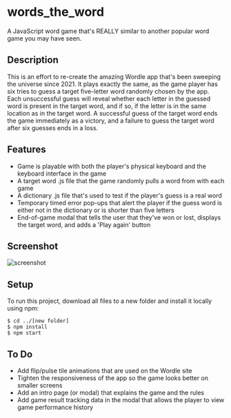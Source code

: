 # words_the_word
A JavaScript word game that's REALLY similar to another popular word game you may have seen.

## Description
This is an effort to re-create the amazing Wordle app that's been sweeping the universe since 2021. It plays exactly the same, as the game player has six tries to guess a target five-letter word randomly chosen by the app. Each unsuccessful guess will reveal whether each letter in the guessed word is present in the target word, and if so, if the letter is in the same location as in the target word. A successful guess of the target word ends the game immediately as a victory, and a failure to guess the target word after six guesses ends in a loss.

## Features

- Game is playable with both the player's physical keyboard and the keyboard interface in the game
- A target word .js file that the game randomly pulls a word from with each game
- A dictionary .js file that's used to test if the player's guess is a real word 
- Temporary timed error pop-ups that alert the player if the guess word is either not in the dictionary or is shorter than five letters
- End-of-game modal that tells the user that they've won or lost, displays the target word, and adds a 'Play again' button

## Screenshot

![screenshot](https://user-images.githubusercontent.com/58447266/194783479-865c131e-d626-4ea4-b6e3-362a7ca81c90.png)

## Setup
To run this project, download all files to a new folder and install it locally using npm:

```
$ cd ../[new folder]
$ npm install
$ npm start
```

## To Do
- Add flip/pulse tile animations that are used on the Wordle site
- Tighten the responsiveness of the app so the game looks better on smaller screens
- Add an intro page (or modal) that explains the game and the rules
- Add game result tracking data in the modal that allows the player to view game performance history
